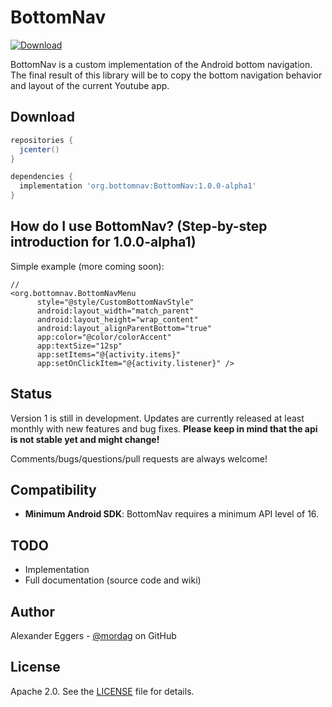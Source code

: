 BottomNav
=====

[![Download](https://api.bintray.com/packages/mordag/android/bottomnav/images/download.svg) ](https://bintray.com/mordag/android/bottomnav/_latestVersion)

BottomNav is a custom implementation of the Android bottom navigation. The final result of this library will be to copy the bottom navigation behavior and layout of the current Youtube app.

Download
--------
```gradle
repositories {
  jcenter()
}

dependencies {
  implementation 'org.bottomnav:BottomNav:1.0.0-alpha1'
}
```

How do I use BottomNav? (Step-by-step introduction for 1.0.0-alpha1)
-------------------
Simple example (more coming soon):
```
//
<org.bottomnav.BottomNavMenu
      style="@style/CustomBottomNavStyle"
      android:layout_width="match_parent"
      android:layout_height="wrap_content"
      android:layout_alignParentBottom="true"
      app:color="@color/colorAccent"
      app:textSize="12sp"
      app:setItems="@{activity.items}"
      app:setOnClickItem="@{activity.listener}" />
```

Status
------
Version 1 is still in development. Updates are currently released at least monthly with new features and bug fixes. **Please keep in mind that the api is not stable yet and might change!**

Comments/bugs/questions/pull requests are always welcome!

Compatibility
-------------

 * **Minimum Android SDK**: BottomNav requires a minimum API level of 16.
 
TODO
-------------
* Implementation
* Full documentation (source code and wiki)

Author
------
Alexander Eggers - [@mordag][2] on GitHub

License
-------
Apache 2.0. See the [LICENSE][1] file for details.


[1]: https://github.com/Mordag/bottomnav/blob/master/LICENSE
[2]: https://github.com/Mordag
